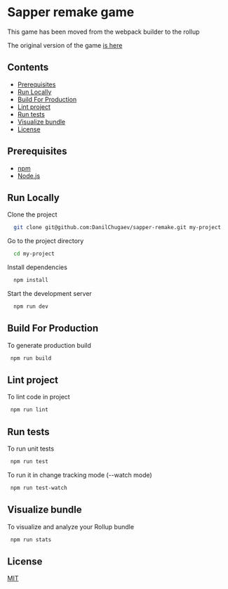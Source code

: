 # Sapper remake game

This game has been moved from the webpack builder to the rollup

The original version of the game [is here](https://github.com/DanilChugaev/sapper)

## Contents
  - [Prerequisites](#prerequisites)
  - [Run Locally](#run-locally)
  - [Build For Production](#build-for-production)
  - [Lint project](#lint-project)
  - [Run tests](#run-tests)
  - [Visualize bundle](#visualize-bundle)
  - [License](#license)

## Prerequisites

- [npm](http://npmjs.com)
- [Node.js](https://nodejs.org/en/download/)

## Run Locally

Clone the project

```bash
  git clone git@github.com:DanilChugaev/sapper-remake.git my-project
```

Go to the project directory

```bash
  cd my-project
```

Install dependencies

```bash
  npm install
```

Start the development server

```bash
  npm run dev
```

## Build For Production

To generate production build

```bash
 npm run build
```

## Lint project

To lint code in project

```bash
 npm run lint
```

## Run tests

To run unit tests

```bash
 npm run test
```

To run it in change tracking mode (--watch mode)

```bash
 npm run test-watch
```

## Visualize bundle

To visualize and analyze your Rollup bundle

```bash
 npm run stats
```

## License

[MIT](https://choosealicense.com/licenses/mit/)
